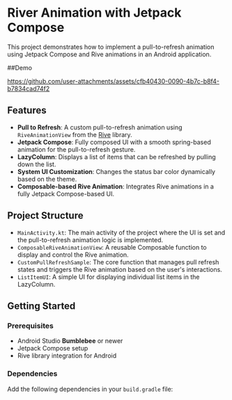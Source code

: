 
# River Animation with Jetpack Compose

This project demonstrates how to implement a pull-to-refresh animation using Jetpack Compose and Rive animations in an Android application.

##Demo

https://github.com/user-attachments/assets/cfb40430-0090-4b7c-b8f4-b7834cad74f2


## Features

- **Pull to Refresh**: A custom pull-to-refresh animation using `RiveAnimationView` from the [Rive](https://rive.app/) library.
- **Jetpack Compose**: Fully composed UI with a smooth spring-based animation for the pull-to-refresh gesture.
- **LazyColumn**: Displays a list of items that can be refreshed by pulling down the list.
- **System UI Customization**: Changes the status bar color dynamically based on the theme.
- **Composable-based Rive Animation**: Integrates Rive animations in a fully Jetpack Compose-based UI.

## Project Structure

- `MainActivity.kt`: The main activity of the project where the UI is set and the pull-to-refresh animation logic is implemented.
- `ComposableRiveAnimationView`: A reusable Composable function to display and control the Rive animation.
- `CustomPullRefreshSample`: The core function that manages pull refresh states and triggers the Rive animation based on the user's interactions.
- `ListItemUI`: A simple UI for displaying individual list items in the LazyColumn.

## Getting Started

### Prerequisites

- Android Studio **Bumblebee** or newer
- Jetpack Compose setup
- Rive library integration for Android

### Dependencies

Add the following dependencies in your `build.gradle` file:
